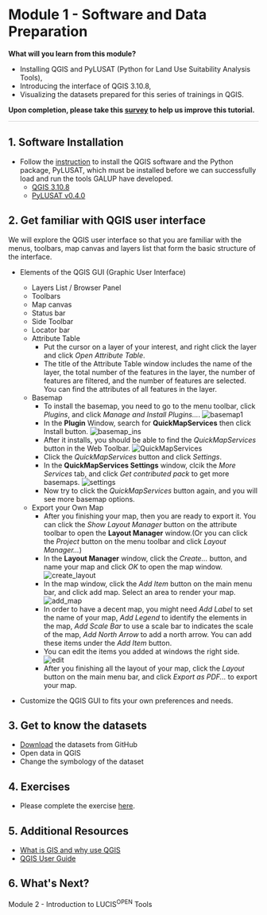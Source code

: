 # Module 1 - Software and Data Preparation

**What will you learn from this module?**

- Installing QGIS and PyLUSAT (Python for Land Use Suitability Analysis Tools),
- Introducing the interface of QGIS 3.10.8,
- Visualizing the datasets prepared for this series of trainings in QGIS.

**Upon completion, please take this [survey](https://docs.google.com/document/d/1p1oy635ZMgXBcyxPJPv2Je-62xTVaNV6xCtltQYvde0/edit)
to help us improve this tutorial.**

<hr style="height:1px;border-width:0;background-color:LightGray"> </hr>

## 1. Software Installation

- Follow the [instruction](https://github.com/chjch/lucis_qgis/wiki/Installation)
  to install the QGIS software and the Python package, PyLUSAT, which must be
  installed before we can successfully load and run the tools GALUP have
  developed.
  - [QGIS 3.10.8](https://qgis.org/en/site/)
  - [PyLUSAT v0.4.0](https://pypi.org/project/pylusat/)

## 2. Get familiar with QGIS user interface

We will explore the QGIS user interface so that you are familiar with the
menus, toolbars, map canvas and layers list that form the basic structure of
the interface.

- Elements of the QGIS GUI (Graphic User Interface)
  - Layers List / Browser Panel
  - Toolbars
  - Map canvas
  - Status bar
  - Side Toolbar
  - Locator bar
  - Attribute Table
    - Put the cursor on a layer of your interest, and right click the layer and click _Open Attribute Table_.
    - The title of the Attribute Table window includes the name of the layer, the total number of the features in the layer, the number of features are filtered, and the number of features are selected. You can find the attributes of all features in the layer.
  - Basemap
    - To install the basemap, you need to go to the menu toolbar, click _Plugins_, and click _Manage and Install Plugins..._. ![basemap1](../../../images/Basemap/basemap.png)
    - In the **Plugin** Window, search for **QuickMapServices** then click Install button. ![basemap_ins](../../../images/Basemap/quick_map_ins.png)
    - After it installs, you should be able to find the _QuickMapServices_ button in the Web Toolbar. ![QuickMapServices](../../../images/Basemap/quick_service.png)
    - Click the _QuickMapServices_ button and click _Settings_.
    - In the **QuickMapServices Settings** window, clcik the _More Services_ tab, and click _Get contributed pack_ to get more basemaps. ![settings](../../../images/Basemap/settings.png)
    - Now try to click the _QuickMapServices_ button again, and you will see more basemap options.
  - Export your Own Map
    - After you finishing your map, then you are ready to export it. You can click the _Show Layout Manager_ button on the attribute toolbar to open the **Layout Manager** window.(Or you can click the _Project_ button on the menu toolbar and click _Layout Manager..._)
    - In the **Layout Manager** window, click the _Create..._ button, and name your map and click _OK_ to open the map window.![create_layout](../../../images/Export_ur_own_map/layout_manager.png)
    - In the map window, click the _Add Item_ button on the main menu bar, and click add map. Select an area to render your map. ![add_map](../../../images/Export_ur_own_map/add_map.gif)
    - In order to have a decent map, you might need _Add Label_ to set the name of your map, _Add Legend_ to identify the elements in the map, _Add Scale Bar_ to use a scale bar to indicates the scale of the map, _Add North Arrow_ to add a north arrow. You can add these items under the _Add Item_ button.
    - You can edit the items you added at windows the right side. ![edit](../../../images/Export_ur_own_map/edit.png)
    - After you finishing all the layout of your map, click the _Layout_ button on the main menu bar, and click _Export as PDF..._ to export your map.
  
- Customize the QGIS GUI to fits your own preferences and needs.

## 3. Get to know the datasets

- [Download](https://github.com/chjch/lucis_qgis) the datasets from GitHub
- Open data in QGIS
- Change the symbology of the dataset

## 4. Exercises

- Please complete the exercise [here](https://github.com/chjch/lucis_qgis).

## 5. Additional Resources

- [What is GIS and why use QGIS](https://www.youtube.com/watch?v=8oEnJvLzDnQ)
- [QGIS User Guide](https://docs.qgis.org/3.16/en/docs/user_manual/)

## 6. What's Next?

Module 2 - Introduction to LUCIS<sup>OPEN</sup> Tools